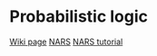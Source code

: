 # Probabilistic logic 

[Wiki page](https://en.wikipedia.org/wiki/Probabilistic_logic)
[NARS](https://github.com/opennars/opennars/wiki)
[NARS tutorial](https://ptrman.keybase.pub/website/nars/tutorial.htm)

